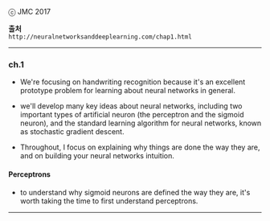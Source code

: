 
ⓒ JMC 2017

**출처**  
`http://neuralnetworksanddeeplearning.com/chap1.html`

---

### ch.1

+ We're focusing on handwriting recognition because it's an excellent prototype problem for learning about neural networks in general.

+ we'll develop many key ideas about neural networks, including two important types of artificial neuron (the perceptron and the sigmoid neuron), and the standard learning algorithm for neural networks, known as stochastic gradient descent.

+ Throughout, I focus on explaining why things are done the way they are, and on building your neural networks intuition.

#### Perceptrons

+ to understand why sigmoid neurons are defined the way they are, it's worth taking the time to first understand perceptrons.




---
